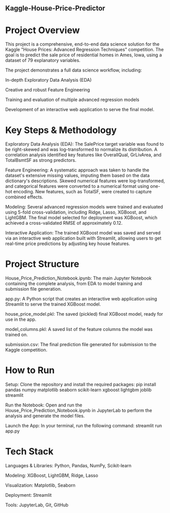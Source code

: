 ## Kaggle-House-Price-Predictor

# Project Overview
This project is a comprehensive, end-to-end data science solution for the Kaggle "House Prices: Advanced Regression Techniques" competition. The goal is to predict the sale price of residential homes in Ames, Iowa, using a dataset of 79 explanatory variables.

The project demonstrates a full data science workflow, including:

In-depth Exploratory Data Analysis (EDA)

Creative and robust Feature Engineering

Training and evaluation of multiple advanced regression models

Development of an interactive web application to serve the final model.

# Key Steps & Methodology
Exploratory Data Analysis (EDA): The SalePrice target variable was found to be right-skewed and was log-transformed to normalize its distribution. A correlation analysis identified key features like OverallQual, GrLivArea, and TotalBsmtSF as strong predictors.

Feature Engineering: A systematic approach was taken to handle the dataset's extensive missing values, imputing them based on the data dictionary's descriptions. Skewed numerical features were log-transformed, and categorical features were converted to a numerical format using one-hot encoding. New features, such as TotalSF, were created to capture combined effects.

Modeling: Several advanced regression models were trained and evaluated using 5-fold cross-validation, including Ridge, Lasso, XGBoost, and LightGBM. The final model selected for deployment was XGBoost, which achieved a cross-validated RMSE of approximately 0.12.

Interactive Application: The trained XGBoost model was saved and served via an interactive web application built with Streamlit, allowing users to get real-time price predictions by adjusting key house features.

# Project Structure
House_Price_Prediction_Notebook.ipynb: The main Jupyter Notebook containing the complete analysis, from EDA to model training and submission file generation.

app.py: A Python script that creates an interactive web application using Streamlit to serve the trained XGBoost model.

house_price_model.pkl: The saved (pickled) final XGBoost model, ready for use in the app.

model_columns.pkl: A saved list of the feature columns the model was trained on.

submission.csv: The final prediction file generated for submission to the Kaggle competition.

# How to Run
Setup: Clone the repository and install the required packages:
pip install pandas numpy matplotlib seaborn scikit-learn xgboost lightgbm joblib streamlit

Run the Notebook: Open and run the House_Price_Prediction_Notebook.ipynb in JupyterLab to perform the analysis and generate the model files.

Launch the App: In your terminal, run the following command:
streamlit run app.py

# Tech Stack
Languages & Libraries: Python, Pandas, NumPy, Scikit-learn

Modeling: XGBoost, LightGBM, Ridge, Lasso

Visualization: Matplotlib, Seaborn

Deployment: Streamlit

Tools: JupyterLab, Git, GitHub
